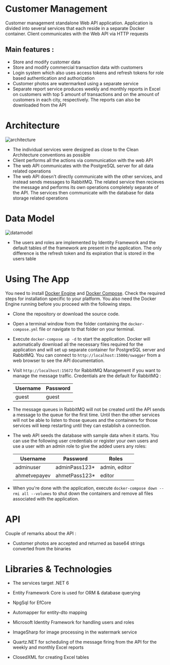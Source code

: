 # Customer Management

Customer management standalone Web API application. Application is divided into several services that each reside in a separate Docker container. Client communicates with the Web API via HTTP requests

## Main features :

+ Store and modify customer data
+ Store and modify commercial transaction data with customers
+ Login system which also uses access tokens and refresh tokens for role based authentication and authorization
+ Customer photos are watermarked using a separate service
+ Separate report service produces weekly and monthly reports in Excel on customers with top 5 amount of transactions and on the amount of customers in each city, respectively. The reports can also be downloaded from the API

# Architecture

![architecture](https://i.imgur.com/GlzD3hP.png)

+ The individual services were designed as close to the Clean Architecture conventions as possible
+ Client performs all the actions via communication with the web API
+ The web API communicates with the PostgreSQL server for all data related operations
+ The web API doesn't directly communicate with the other services, and instead sends messages to RabbitMQ. The related service then recieves the message and performs its own operations completely separate of the API. The services then communicate with the database for data storage related operations

# Data Model

![datamodel](https://i.imgur.com/JAbuwXy.png)

+ The users and roles are implemented by Identity Framework and the default tables of the framework are present in the application. The only difference is the refresh token and its expiration that is stored in the users table


# Using The App

You need to install [Docker Engine](https://docs.docker.com/engine/install/) and [Docker Compose](https://docs.docker.com/compose/install/). Check the required steps for installation specific to your platform. You also need the Docker Engine running before you proceed with the following steps.

+ Clone the repository or download the source code.
+ Open a terminal window from the folder containing the ```docker-compose.yml``` file or navigate to that folder on your terminal.
+ Execute ```docker-compose up -d``` to start the application. Docker will automatically download all the necessary files required for the application and will set up separate container for PostgreSQL server and RabbitMQ. You can connect to ```http://localhost:15000/swagger``` from a web browser to see the API documentation.
+ Visit ```http://localhost:15672``` for RabbitMQ Management if you want to manage the message traffic. Credentials are the default for RabbitMQ :

    | Username | Password |
    |----------|----------|
    | guest    | guest    |

+ The message queues in RabbitMQ will not be created until the API sends a message to the queue for the first time. Until then the other services will not be able to listen to those queues and the containers for those services will keep restarting until they can establish a connection.
+ The web API seeds the database with sample data when it starts. You can use the following user credentials or register your own users and use a user with an admin role to give the added users any roles:

    | Username     | Password      | Roles         |
    |--------------|---------------|---------------|
    | adminuser    | adminPass123* | admin, editor |
    | ahmetvepayev | ahmetPass123* | editor        |

+ When you're done with the application, execute ```docker-compose down --rmi all --volumes``` to shut down the containers and remove all files associated with the application.

# API

Couple of remarks about the API :

+ Customer photos are accepted and returned as base64 strings converted from the binaries

# Libraries & Technologies

+ The services target .NET 6

+ Entity Framework Core is used for ORM & database querying
+ NpgSql for EfCore
+ Automapper for entity-dto mapping
+ Microsoft Identity Framework for handling users and roles
+ ImageSharp for image processing in the watermark service
+ Quartz.NET for scheduling of the message firing from the API for the weekly and monthly Excel reports
+ ClosedXML for creating Excel tables
